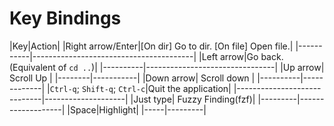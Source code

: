 # Key Bindings

|Key|Action|
|Right arrow/Enter|[On dir] Go to dir. [On file] Open file.|
|-----------|----------------------------------------|
|Left arrow|Go back. (Equivalent of `cd ..`)|
|----------|--------------------------------|
|Up arrow| Scroll Up |
|--------|-----------|
|Down arrow| Scroll down |
|----------|-------------|
|`Ctrl-q`; `Shift-q`; `Ctrl-c`|Quit the application|
|-----------------------------|--------------------|
|Just type| Fuzzy Finding(fzf)|
|---------|-------------------|
|Space|Highlight|
|-----|---------|
